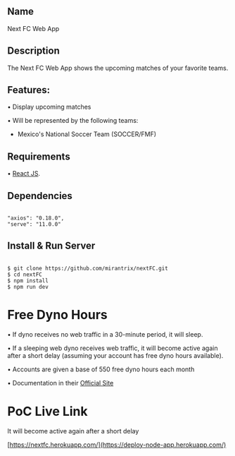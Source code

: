 ## Name

Next FC Web App


## Description

The Next FC Web App shows the upcoming matches of your favorite teams.


## Features:

• Display upcoming matches

• Will be represented by the following teams:
- Mexico's National Soccer Team (SOCCER/FMF)



## Requirements

• [React JS](https://reactjs.org/).



## Dependencies

```

"axios": "0.18.0",
"serve": "11.0.0"

```


## Install & Run Server

```

$ git clone https://github.com/mirantrix/nextFC.git
$ cd nextFC
$ npm install
$ npm run dev

```



# Free Dyno Hours

• If dyno receives no web traffic in a 30-minute period, it will sleep.

• If a sleeping web dyno receives web traffic, it will become active again after a short delay (assuming your account has free dyno hours available).

• Accounts are given a base of 550 free dyno hours each month

• Documentation in their [Official Site](https://devcenter.heroku.com/articles/free-dyno-hours)



# PoC Live Link

It will become active again after a short delay

[https://nextfc.herokuapp.com/](https://deploy-node-app.herokuapp.com/)



